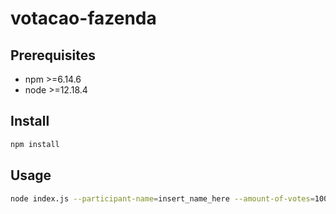 # votacao-fazenda

## Prerequisites

- npm >=6.14.6
- node >=12.18.4

## Install

```sh
npm install
```

## Usage

```sh
node index.js --participant-name=insert_name_here --amount-of-votes=1000
```